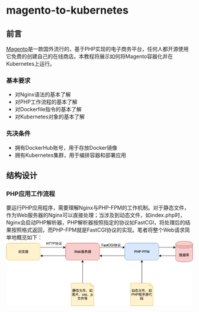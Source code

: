 # magento-to-kubernetes

## 前言
[Magento](https://magento.com)是一款国外流行的，基于PHP实现的电子商务平台，任何人都开源使用它免费的创建自己的在线商店。本教程将展示如何将Magento容器化并在Kubernetes上运行。

### 基本要求
- 对Nginx语法的基本了解
- 对PHP工作流程的基本了解
- 对Dockerfile指令的基本了解
- 对Kubernetes对象的基本了解


### 先决条件
- 拥有DockerHub账号，用于存放Docker镜像
- 拥有Kubernetes集群，用于编排容器和部署应用


## 结构设计

### PHP应用工作流程
要运行PHP应用程序，需要理解Nginx与PHP-FPM的工作机制。对于静态文件，作为Web服务器的Nginx可以直接处理；当涉及到动态文件，如index.php时，Nginx会启动PHP解析器，PHP解析器按照指定的协议如FastCGI，将处理后的结果按照格式返回，而PHP-FPM就是FastCGI协议的实现。笔者将整个Web请求简单地概览如下：
![PHP Web Flow](document/php_web_flow.png)

